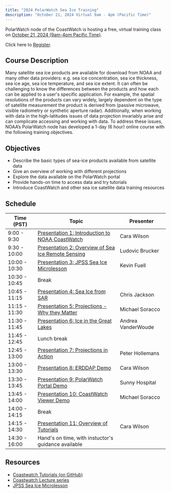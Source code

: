 ```yaml
---
title: "2024 PolarWatch Sea Ice Training"
description: "October 21, 2024 Virtual 9am - 4pm (Pacific Time)"
---
```


PolarWatch node of the CoastWatch is hosting a free, virtual training class on [October 21, 2024 (9am-4pm Pacific Time)](meet.google.com/pjo-ajqf-qxn
). 

Click here to [Register](https://lp.constantcontactpages.com/ev/reg/78xuhzs/lp/e266250c-b995-44e4-841e-97b4cc22bbec).


## Course Description
Many satellite sea ice products are available for download from NOAA and many other data providers: e.g. sea ice concentration, sea ice thickness, sea ice age, sea ice temperature, and sea ice extent. It can often be challenging to know the differences between the products and how each can be applied to a user's specific application. For example, the spatial resolutions of the products can vary widely, largely dependent on the type of satellite measurement the product is derived from (passive microwave, visible radiometry or synthetic aperture radar). Additionally, when working with data in the high-latitudes issues of data projection invariably arise and can complicate accessing and working with data. To address these issues, NOAA’s PolarWatch node has developed a 1-day (6 hour) online course with the following training objectives.

## Objectives
* Describe the basic types of sea-ice products available from satellite data
* Give an overview of working with different projections
* Explore the data available on the PolarWatch portal
* Provide hands-on time to access data and try tutorials
* Introduce CoastWatch and other sea ice satellite data training resources

## Schedule

| Time (PST)      | Topic                                                                     | Presenter                    |
|-------------|-----------------------------------------------------------------------------|----------------------------|
|9:00 - 9:30   |  [Presentation 1: Introduction to NOAA CoastWatch](https://drive.google.com/drive/folders/1UnQbpUTL1W5NyFJb3JI5n9CQamW7PmZc)                          | Cara Wilson           | 
|9:30 - 10:00  |  [Presentation 2: Overview of Sea Ice Remote Sensing](https://docs.google.com/presentation/d/1GBN1ZfezQcBizNJ9-D3iYTlooMyXC6r7EdqvCm81b_g/edit#slide=id.g30bd589e53c_0_448)                                 | Ludovic Brucker       |
|10:00 - 10:30 |  [Presentation 3: JPSS Sea Ice Microlesson](https://docs.google.com/presentation/d/1YqomHAs6YLD_A9T3odgo3Lku8tuyR_GP/edit#slide=id.p1)                                 | Kevin Fuell           |
|10:30 - 10:45 | Break                                                                      |                       |
|10:45 - 11:15 |  [Presentation 4: Sea Ice from SAR](https://docs.google.com/presentation/d/1WOKoBkJDUpVvp2XC6fc9eiVe9hwIW-hY/edit#slide=id.g13c549dc311_7_24)                                         | Chris Jackson         |
|11:15 - 11:30 |  [Presentation 5: Projections - Why they Matter](https://docs.google.com/presentation/d/1w8-QlT4m1_5gyQ4pgHmB5o0y6MTtrfLk/edit#slide=id.p1)                            | Michael Soracco       |
|11:30 - 11:45 |  [Presentation 6: Ice in the Great Lakes](https://docs.google.com/presentation/d/1hWzpfC3Kk1mkGP3rB6OI9zQ1lxPOfv-_/edit#slide=id.p1)                                   | Andrea VanderWoude    |
|11:45 - 12:45 | Lunch break                                                                |                       |  
|12:45 - 13:00 |  [Presentation 7: Projections in Action](https://drive.google.com/drive/folders/1UnQbpUTL1W5NyFJb3JI5n9CQamW7PmZc)                                    | Peter Hollemans       |
|13:00 - 13:30 |  [Presentation 8: ERDDAP Demo](https://docs.google.com/presentation/d/15NFvQx0uPtQwVwjxdVMPmq8-FVDeJDFS/edit#slide=id.p1)                                              | Cara Wilson           |
|13:30 - 13:45 |  [Presentation 9: PolarWatch Portal Demo](https://docs.google.com/presentation/d/1Fiw05tEDiFZybggvV2ZP_WFRrHA7b6Fs/edit#slide=id.p1)                                  | Sunny Hospital        |
|13:45 - 14:00 |  [Presentation 10: CoastWatch Viewer Demo](https://drive.google.com/drive/folders/1UnQbpUTL1W5NyFJb3JI5n9CQamW7PmZc)                                  | Michael Soracco       |
|14:00 - 14:15 | Break                                                                      |                       |                                    
|14:15 - 14:30 |  [Presentation 11: Overview of Tutorials](https://docs.google.com/presentation/d/1sYgtvVPfNiQwoVeri4LnRi42o_T-XPE0/edit#slide=id.p1)                                  |  Cara Wilson          |
|14:30 - 16:00 |  Hand's on time, with instuctor's guidance available                       |                       |



## Resources
- [Coastwatch Tutorials (on GitHub)](https://github.com/coastwatch-training/CoastWatch-Tutorials/blob/main/README.md)
- [Coastwatch Lecture series](https://umd.instructure.com/courses/1336575/pages/all-lectures)
- [JPSS Sea Ice Microlesson](https://weather.ndc.nasa.gov/sport/training-repo/#/JPSS-Sea-Ice-Microlesson)
